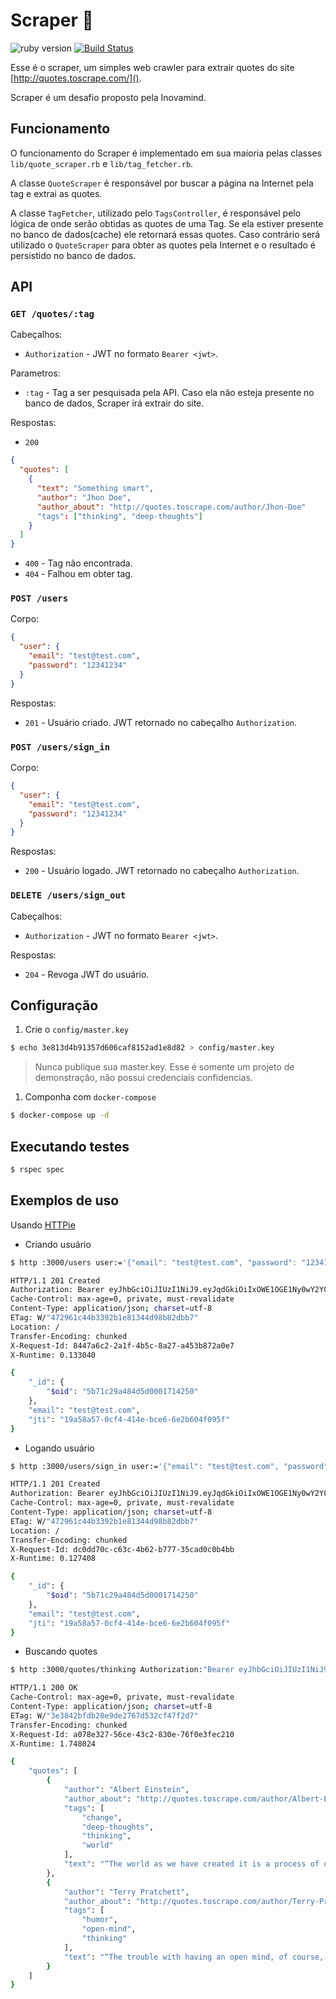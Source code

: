 # Scraper :bug:

![ruby version][ruby_version_badge] [![Build Status](https://travis-ci.org/arthurstomp/scraper.svg?branch=master)](https://travis-ci.org/arthurstomp/scraper)

Esse é o scraper, um simples web crawler para extrair quotes do site [http://quotes.toscrape.com/]().

Scraper é um desafio proposto pela Inovamind.

## Funcionamento

O funcionamento do Scraper é implementado em sua maioria pelas classes `lib/quote_scraper.rb` e `lib/tag_fetcher.rb`.

A classe `QuoteScraper` é responsável por buscar a página na Internet pela tag e extrai as quotes.

A classe `TagFetcher`, utilizado pelo `TagsController`, é responsável pelo lógica de onde serão obtidas as 
quotes de uma Tag. Se ela estiver presente no banco de dados(cache) ele retornará essas quotes. Caso contrário
será utilizado o `QuoteScraper` para obter as quotes pela Internet e o resultado é persistido no banco de dados.

## API

### `GET /quotes/:tag`

Cabeçalhos:

* `Authorization` - JWT no formato `Bearer <jwt>`.

Parametros:

* `:tag` - Tag a ser pesquisada pela API. Caso ela não esteja presente no banco de dados, 
Scraper irá extrair do site.

Respostas:

* `200` 

```json
{
  "quotes": [
    {
      "text": "Something smart",
      "author": "Jhon Doe",
      "author_about": "http://quotes.toscrape.com/author/Jhon-Doe"
      "tags": ["thinking", "deep-thoughts"]
    }
  ]
}
```

* `400` - Tag não encontrada.
* `404` - Falhou em obter tag.

### `POST /users`

Corpo:

```json
{
  "user": {
    "email": "test@test.com",
    "password": "12341234"
  }
}
```

Respostas:

* `201` - Usuário criado. JWT retornado no cabeçalho `Authorization`.


### `POST /users/sign_in`

Corpo:

```json
{
  "user": {
    "email": "test@test.com",
    "password": "12341234"
  }
}
```

Respostas:

 * `200` - Usuário logado. JWT retornado no cabeçalho `Authorization`.

### `DELETE /users/sign_out`

Cabeçalhos:

* `Authorization` - JWT no formato `Bearer <jwt>`.

Respostas:

* `204` - Revoga JWT do usuário.

## Configuração

1. Crie o `config/master.key`

```bash
$ echo 3e813d4b91357d606caf8152ad1e8d82 > config/master.key
```

> Nunca publique sua master.key. Esse é somente um projeto de demonstração, não possui credenciais confidencias.

1. Componha com `docker-compose`

```bash
$ docker-compose up -d
```

## Executando testes

```bash
$ rspec spec
```

## Exemplos de uso

Usando [HTTPie](https://httpie.org/)

* Criando usuário

```bash
$ http :3000/users user:='{"email": "test@test.com", "password": "12341234"}'

HTTP/1.1 201 Created
Authorization: Bearer eyJhbGciOiJIUzI1NiJ9.eyJqdGkiOiIxOWE1OGE1Ny0wY2Y0LTQxNGUtYmNlNi02ZTJiNjA0ZjA5NWYiLCJzdWIiOiI1YjcxYzI5YTQ4NGQ1ZDAwMDE3MTQyNTAiLCJzY3AiOiJ1c2VyIiwiYXVkIjpudWxsLCJpYXQiOjE1MzQxODIwNDIsImV4cCI6IjE1MzQyNjg0NDIifQ.VkroH2aAbyXJdZ2MFGvfEVxX3j13qUnOw3RUAeGyzfQ
Cache-Control: max-age=0, private, must-revalidate
Content-Type: application/json; charset=utf-8
ETag: W/"472961c44b3392b1e81344d98b82dbb7"
Location: /
Transfer-Encoding: chunked
X-Request-Id: 8447a6c2-2a1f-4b5c-8a27-a453b872a0e7
X-Runtime: 0.133040

{
    "_id": {
        "$oid": "5b71c29a484d5d0001714250"
    },
    "email": "test@test.com",
    "jti": "19a58a57-0cf4-414e-bce6-6e2b604f095f"
}
```

* Logando usuário

```bash
$ http :3000/users/sign_in user:='{"email": "test@test.com", "password": "12341234"}'

HTTP/1.1 201 Created
Authorization: Bearer eyJhbGciOiJIUzI1NiJ9.eyJqdGkiOiIxOWE1OGE1Ny0wY2Y0LTQxNGUtYmNlNi02ZTJiNjA0ZjA5NWYiLCJzdWIiOiI1YjcxYzI5YTQ4NGQ1ZDAwMDE3MTQyNTAiLCJzY3AiOiJ1c2VyIiwiYXVkIjpudWxsLCJpYXQiOjE1MzQxODIxNDUsImV4cCI6IjE1MzQyNjg1NDUifQ.6GxIZxS8Rz4e757ejPKwgLNbguVj4Ziy4UtWPHDh0o0
Cache-Control: max-age=0, private, must-revalidate
Content-Type: application/json; charset=utf-8
ETag: W/"472961c44b3392b1e81344d98b82dbb7"
Location: /
Transfer-Encoding: chunked
X-Request-Id: dc0dd70c-c63c-4b62-b777-35cad0c0b4bb
X-Runtime: 0.127408

{
    "_id": {
        "$oid": "5b71c29a484d5d0001714250"
    },
    "email": "test@test.com",
    "jti": "19a58a57-0cf4-414e-bce6-6e2b604f095f"
}

```

* Buscando quotes

```bash
$ http :3000/quotes/thinking Authorization:"Bearer eyJhbGciOiJIUzI1NiJ9.eyJqdGkiOiIxOWE1OGE1Ny0wY2Y0LTQxNGUtYmNlNi02ZTJiNjA0ZjA5NWYiLCJzdWIiOiI1YjcxYzI5YTQ4NGQ1ZDAwMDE3MTQyNTAiLCJzY3AiOiJ1c2VyIiwiYXVkIjpudWxsLCJpYXQiOjE1MzQxODIxNDUsImV4cCI6IjE1MzQyNjg1NDUifQ.6GxIZxS8Rz4e757ejPKwgLNbguVj4Ziy4UtWPHDh0o0"

HTTP/1.1 200 OK
Cache-Control: max-age=0, private, must-revalidate
Content-Type: application/json; charset=utf-8
ETag: W/"3e3842bfdb20e9de2767d532cf47f2d7"
Transfer-Encoding: chunked
X-Request-Id: a078e327-56ce-43c2-830e-76f0e3fec210
X-Runtime: 1.748024

{
    "quotes": [
        {
            "author": "Albert Einstein",
            "author_about": "http://quotes.toscrape.com/author/Albert-Einstein",
            "tags": [
                "change",
                "deep-thoughts",
                "thinking",
                "world"
            ],
            "text": "“The world as we have created it is a process of our thinking. It cannot be changed without changing our thinking.”"
        },
        {
            "author": "Terry Pratchett",
            "author_about": "http://quotes.toscrape.com/author/Terry-Pratchett",
            "tags": [
                "humor",
                "open-mind",
                "thinking"
            ],
            "text": "“The trouble with having an open mind, of course, is that people will insist on coming along and trying to put things in it.”"
        }
    ]
}
```

[ruby_version_badge]: https://ruby-version-badger.herokuapp.com/github/arthurstomp/scraper 
[travis_badge]: https://travis-ci.org/arthurstomp/scraper
